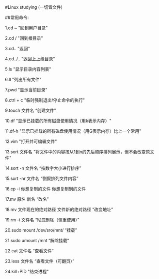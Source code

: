 #Linux studying (一切皆文件)

##常用命令:

1.cd ~  "回到用户目录"

2.cd /   "回到根目录"

3.cd..   "返回"

4.cd../..  "返回上上级目录"

5.ls       "显示目录内容列表"

6.ll         "列出所有文件"

7.pwd    "显示当前目录"

8.ctrl + c "临时强制退出/停止命令的执行"

9.touch 文件名   “创建文件”

10.df       "显示已挂载的所有磁盘使用情况（用k表示内存）"

11.df-h     "显示已挂载的所有磁盘使用情况（用G表示内存）比上一个常用"

12.vim      "打开并可编辑文件"

13.sort 文件名   "将文件中的内容按从1到n的先后顺序排列展示，但不会改变原文件"

14.sort -n 文件名  “按数字大小进行排序”

15.sort -nr 文件名 “倒叙排列文件内容”

16.cp -i 你想复制的文件 你想复制到的文件

17.mv 原名 新名  “改名”

18.mv 文件现在的绝对路径 文件新的绝对路径 “改变地址”

19.rm -i 文件名 “彻底删除（慎重使用）”

20.sudo mount /dev/sro/mnt/ “挂载”

21.sudo umount /mnt      “解除挂载”

22.cat 文件名  “查看文件“

23.less 文件名   “查看文件（可翻页）”

24.kill+PID "结束进程"
